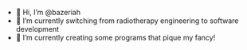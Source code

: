 - 👋 Hi, I’m @bazeriah
- 👀 I’m currently switching from radiotherapy engineering to software development
- 🌱 I’m currently creating some programs that pique my fancy!
<!---
bazeriah/bazeriah is a ✨ special ✨ repository because its `README.md` (this file) appears on your GitHub profile.
You can click the Preview link to take a look at your changes.
--->
